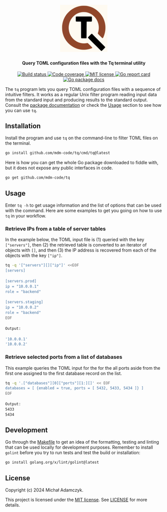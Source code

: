 <h1 align="center">
  <div >
    <img
      src="https://raw.githubusercontent.com/mdm-code/mdm-code.github.io/main/tq_logo.png"
      alt="logo"
      style="object-fit: contain"
      width="30%"
    />
  </div>
</h1>

<h4 align="center">Query TOML configuration files with the Tq terminal utility</h4>

<div align="center">
<p>
    <a href="https://github.com/mdm-code/tq/actions?query=workflow%3ACI">
        <img alt="Build status" src="https://github.com/mdm-code/tq/workflows/CI/badge.svg">
    </a>
    <a href="https://app.codecov.io/gh/mdm-code/tq">
        <img alt="Code coverage" src="https://codecov.io/gh/mdm-code/tq/branch/main/graphs/badge.svg?branch=main">
    </a>
    <a href="https://opensource.org/licenses/MIT" rel="nofollow">
        <img alt="MIT license" src="https://img.shields.io/github/license/mdm-code/tq">
    </a>
    <a href="https://goreportcard.com/report/github.com/mdm-code/tq">
        <img alt="Go report card" src="https://goreportcard.com/badge/github.com/mdm-code/tq">
    </a>
    <a href="https://pkg.go.dev/github.com/mdm-code/tq">
        <img alt="Go package docs" src="https://img.shields.io/badge/go.dev-reference-007d9c?logo=go&logoColor=white">
    </a>
</p>
</div>

The `tq` program lets you query TOML configuration files with a sequence of
intuitive filters. It works as a regular Unix filter program reading input data
from the standard input and producing results to the standard output. Consult the
[package documentation](https://pkg.go.dev/github.com/mdm-code/tq) or check the
[Usage](#usage) section to see how you can use `tq`.


## Installation

Install the program and use `tq` on the command-line to filter TOML files on
the terminal.

```sh
go install github.com/mdm-code/tq/cmd/tq@latest
```

Here is how you can get the whole Go package downloaded to fiddle with, but it
does not expose any public interfaces in code.

```sh
go get github.com/mdm-code/tq
```


## Usage

Enter `tq -h` to get usage information and the list of options that can be used
with the command. Here are some examples to get you going on how to use `tq` in
your workflow.


### Retrieve IPs from a table of server tables

In the example below, the TOML input file is (1) queried with the key
`["servers"]`, then (2) the retrieved table is converted to an iterator of
objects with `[]`, and then (3) the IP address is recovered from each of the
objects with the key `["ip"]`.

```sh
tq -q '["servers"][]["ip"]' <<EOF
[servers]

[servers.prod]
ip = "10.0.0.1"
role = "backend"

[servers.staging]
ip = "10.0.0.2"
role = "backend"
EOF

Output:

'10.0.0.1'
'10.0.0.2'
```


### Retrieve selected ports from a list of databases

This example queries the TOML input for the for the all ports aside from the
first one assigned to the first database record on the list.

```sh
tq -q '.["databases"][0]["ports"][1:][]' << EOF
databases = [ {enabled = true, ports = [ 5432, 5433, 5434 ]} ]
EOF

Output:
5433
5434
```


## Development

Go through the [Makefile](Makefile) to get an idea of the formatting, testing and
linting that can be used locally for development purposes. Remember to install
`golint` before you try to run tests and test the build or installation:

```sh
go install golang.org/x/lint/golint@latest
```


## License

Copyright (c) 2024 Michał Adamczyk.

This project is licensed under the [MIT license](https://opensource.org/licenses/MIT).
See [LICENSE](LICENSE) for more details.
